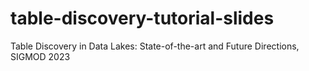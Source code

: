 # table-discovery-tutorial-slides
Table Discovery in Data Lakes: State-of-the-art and Future  Directions, SIGMOD 2023
